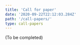```yaml
---
title: 'Call for paper'
date: '2020-09-22T22:12:03.284Z'
path: '/call-papers/'
type: call-papers
---
```


(To be completed)

